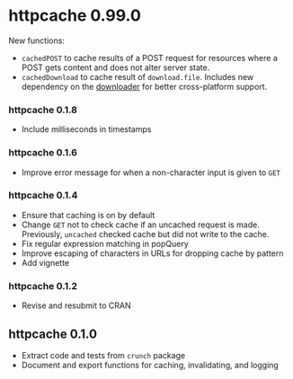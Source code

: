 # httpcache 0.99.0

New functions:

* `cachedPOST` to cache results of a POST request for resources where a POST gets content and does not alter server state.
* `cachedDownload` to cache result of `download.file`. Includes new dependency on the [downloader](https://github.com/wch/downloader) for better cross-platform support.

### httpcache 0.1.8
* Include milliseconds in timestamps

### httpcache 0.1.6
* Improve error message for when a non-character input is given to `GET`

### httpcache 0.1.4

* Ensure that caching is on by default
* Change `GET` not to check cache if an uncached request is made. Previously, `uncached` checked cache but did not write to the cache.
* Fix regular expression matching in popQuery
* Improve escaping of characters in URLs for dropping cache by pattern
* Add vignette

### httpcache 0.1.2

* Revise and resubmit to CRAN

## httpcache 0.1.0

* Extract code and tests from `crunch` package
* Document and export functions for caching, invalidating, and logging
